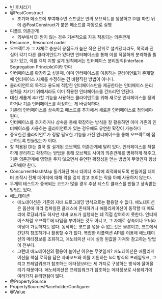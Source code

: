 - 빈 후처리기
- @PostConstruct
    - 초기화 메소드에 부여해주면 스프링은 빈의 오브젝트를 생성하고 DI를 마친 뒤에 
    @PostConstruct가 붙은 메소드를 자동으로 실행
- 디폴트 의존관계
    - 외부에서 DI 받지 않는 경우 기본적으로 자동 적용되는 의존관계
- Resource , ResourceLoader
- 오브젝트가 그 자체로 충분히 응집도가 높은 작은 단위로 설계됐더라도, 목적과 관심이 각기 다른 클라이언트가 있다면 인터페이스를 통해 이를 적절하게 분리해줄 필요가 있고, 이를 객체 지향 설계 원칙에서는 인터페이스 분리원칙(Interface Segregation Principle)이라 한다
- 인터페이스를 확장하고 싶을때, 이미 인터페이스를 이용하는 클라이언트가 존재할 때 인터페이스 자체를 수정하는 건 바람직한 방법이 아니다.
- 클라이언트의 목적과 용도에 적합한 인터페이스만을 제공한다는 인터페이스 분리 원칙을 지키기 위해서라도 이미 적용한 인터페이스를 건드리면 안된다.
- 대신 새롭게 추가할 기능을 사용하는 클라이언트를 위해 새로운 인터페이스를 정의하거나 기존 인터페이스를 확장하는 게 바람직하다.
- 기존의 인터페이스를 상속하고 메소드를 추가해서 새로운 인터페이스로 정의해야 된다.
- 인터페이스를 추가하거나 상속을 통해 확장하는 방식을 잘 활용하면 이미 기존의 인터페이스를 사용하는 클라이언트가 있는 경우에도 유연한 확장이 가능하다
- 중요한건 클라이언트가 정말 필요한 기능을 가진 인터페이스를 통해 오브젝트에 접근하도록 만들었는가 이다.
- 잘 적용된 DI는 결국 잘 설계된 오브젝트 의존관계에 달려 있다. 인터페이스를 적절하게 분리하고 확장하는 방법을 통해 오브젝트 사이의 의존관계를 명확하게 해주고, 기존 의존관계에 영향을 주지 않으면서 유연한 확장성을 얻는 방법이 무엇인지 항상 고민해야 한다.
- ConcurrentHashMap 동기화된 해시 데이터 조작에 최적화되도록 만들어짐
데이터 조작시 전체 데이터에 대해 락을 걸지 않고 조회는 락을 아예 사용하지 않는다.
- 두개의 테스트가 중복되는 코드가 많을 경우 추상 테스트 클래스를 만들고 상속받는 방법도 있다.
- 애노테이션
    - 애노테이션은 기존의 자바 프로그래밍 방식으로는 활용할 수 없다. 애노테이션은 옵션에 따라 컴파일된 클래스에 존재하거나 애플리케이션이 동작할 때 메모리에 로딩되기도 하지만 자바 코드가 실행되는 데 직접 참여하지 못한다. 인터페이스처럼 오브젝트에 타입을 부여하는 것도 아니고, 그 자체로 상속이나 오버라이딩이 가능하지도 않다. 동작하는 코드를 넣을 수 없는것은 물론이고, 코드에서 간단히 참조하거나 활용할 수가 없다. 복잡한 리플렉션 API를 이용해 애노테이션의 메타정보를 조회하고, 애노테이션 내에 설정 된값을 가져와 참고하는 방법이 전부다.
    - 그런데 애노테이션의 활용이 늘어난 이유는 무엇일까?
    애노테이션은 애플리케이션을 핵심 로직을 담은 자바코드와 이를 지원하는 IoC 방식의 프레임워크, 그리고 프레임워크가 참조하는 메타정보라는 세 가지로 구성하는 방식에 잘어울리기 때문이다. 애노테이션은 프레임워크가 참조하는 메타정보로 사용되기에 여러가지 유리한점이 많다.
- @PropertySource
- PropertySourcesPlaceholderConfigurer
- @Value

